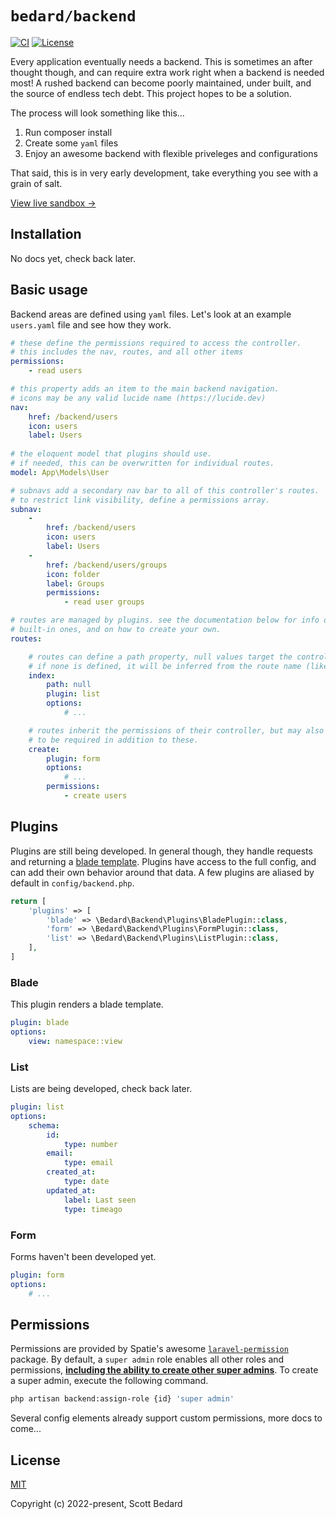 # `bedard/backend`

[![CI](https://github.com/scottbedard/backend/actions/workflows/ci.yml/badge.svg?branch=main)](https://github.com/scottbedard/backend/actions)
[![License](https://img.shields.io/badge/license-MIT-blue)](https://github.com/scottbedard/backend/blob/main/LICENSE)

Every application eventually needs a backend. This is sometimes an after thought though, and can require extra work right when a backend is needed most! A rushed backend can become poorly maintained, under built, and the source of endless tech debt. This project hopes to be a solution.

The process will look something like this...

1. Run composer install
2. Create some `yaml` files
3. Enjoy an awesome backend with flexible priveleges and configurations

That said, this is in very early development, take everything you see with a grain of salt.

[View live sandbox →](https://backend.scottbedard.net)


## Installation

No docs yet, check back later.

## Basic usage

Backend areas are defined using `yaml` files. Let's look at an example `users.yaml` file and see how they work.

```yaml
# these define the permissions required to access the controller.
# this includes the nav, routes, and all other items
permissions:
    - read users

# this property adds an item to the main backend navigation.
# icons may be any valid lucide name (https://lucide.dev)
nav:
    href: /backend/users
    icon: users
    label: Users
    
# the eloquent model that plugins should use.
# if needed, this can be overwritten for individual routes.
model: App\Models\User

# subnavs add a secondary nav bar to all of this controller's routes.
# to restrict link visibility, define a permissions array.
subnav:
    -
        href: /backend/users
        icon: users
        label: Users
    -
        href: /backend/users/groups
        icon: folder
        label: Groups
        permissions:
            - read user groups

# routes are managed by plugins. see the documentation below for info on the
# built-in ones, and on how to create your own.
routes:

    # routes can define a path property, null values target the controller base.
    # if none is defined, it will be inferred from the route name (like "create" below!).
    index:
        path: null
        plugin: list
        options:
            # ...

    # routes inherit the permissions of their controller, but may also define their own
    # to be required in addition to these.
    create:
        plugin: form
        options:
            # ...
        permissions:
            - create users
```

## Plugins

Plugins are still being developed. In general though, they handle requests and returning a [blade template](https://laravel.com/docs/10.x/blade). Plugins have access to the full config, and can add their own behavior around that data. A few plugins are aliased by default in `config/backend.php`.

```php
return [
    'plugins' => [
        'blade' => \Bedard\Backend\Plugins\BladePlugin::class,
        'form' => \Bedard\Backend\Plugins\FormPlugin::class,
        'list' => \Bedard\Backend\Plugins\ListPlugin::class,
    ],
]
```

### Blade

This plugin renders a blade template.

```yaml
plugin: blade
options:
    view: namespace::view
```

### List

Lists are being developed, check back later.

```yaml
plugin: list
options:
    schema:
        id:
            type: number
        email:
            type: email
        created_at:
            type: date
        updated_at:
            label: Last seen
            type: timeago
```

### Form

Forms haven't been developed yet.

```yaml
plugin: form
options:
    # ...
```

## Permissions

Permissions are provided by Spatie's awesome [`laravel-permission`](https://github.com/spatie/laravel-permission) package. By default, a `super admin` role enables all other roles and permissions, **<ins>including the ability to create other super admins</ins>**. To create a super admin, execute the following command.

```sh
php artisan backend:assign-role {id} 'super admin'
```

Several config elements already support custom permissions, more docs to come...

## License

[MIT](https://github.com/scottbedard/backend/blob/master/LICENSE)

Copyright (c) 2022-present, Scott Bedard
